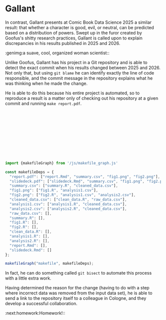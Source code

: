 Gallant
=======

In contrast, Gallant presents at Comic Book Data Science 2025 a
similar result: that whether a character is good, evil, or neutral,
can be predicted based on a distribution of powers. Swept up in the
furor created by Goofus's shitty research practices, Gallant is
called upon to explain discrepancies in his results published in 2025
and 2026.

:genimg:a suave, cool, organized woman scientist::

Unlike Goofus, Gallant has his project in a Git repository and is able
to detect the exact commit when his results changed between 2025 and 2026. Not
only that, but using `git blame` he can identify exactly the line of
code responsible, and the commit message in the repository explains
what he was thinking when he made the change.

He is able to do this because his entire project is automated, so to
reproduce a result is a matter only of checking out his repository at
a given commit and running `make report.pdf`.

<svg id="makefile"></svg>
```javascript browser
import {makefileGraph} from '/js/makefile_graph.js'

const makefileDeps = {
  "report.pdf": ["report.Rmd", "summary.csv", "fig1.png", "fig2.png"],
  "slidedeck.pdf": ["slidedeck.Rmd", "summary.csv", "fig1.png", "fig2.png"],
  "summary.csv": ["summary.R", "cleaned_data.csv"],
  "fig1.png": ["fig1.R", "analysis1.csv"],
  "fig2.png": ["fig2.R", "analysis1.csv", "analysis2.csv"],
  "cleaned_data.csv": ["clean_data.R", "raw_data.csv"],
  "analysis1.csv": ["analysis1.R", "cleaned_data.csv"],
  "analysis2.csv": ["analysis2.R", "cleaned_data.csv"],
  "raw_data.csv": [],
  "summary.R": [],
  "fig1.R": [],
  "fig2.R": [],
  "clean_data.R": [],
  "analysis1.R": [],
  "analysis2.R": [],
  "report.Rmd": [],
  "slidedeck.Rmd": []
};

makefileGraph("makefile", makefileDeps);

```


In fact, he can do something called `git bisect` to automate this
process with a little extra work.

Having determined the reason for the change (having to do with a step
where incorrect data was removed from the input data set), he is able
to send a link to the repository itself to a colleague in Cologne, and
they develop a successful collaboration.

:next:homework:Homework!::

